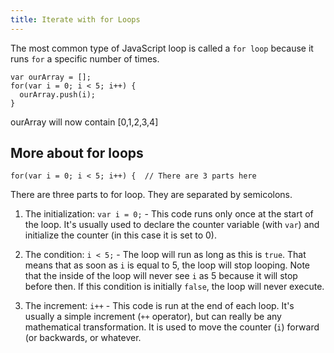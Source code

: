 ```yaml
---
title: Iterate with for Loops
---
```

The most common type of JavaScript loop is called a `for loop` because it runs `for` a specific number of times.

    var ourArray = [];
    for(var i = 0; i < 5; i++) {
      ourArray.push(i);
    }

ourArray will now contain [0,1,2,3,4]

## More about for loops

    for(var i = 0; i < 5; i++) {  // There are 3 parts here

There are three parts to for loop. They are separated by semicolons.

1.  The initialization: `var i = 0;` - This code runs only once at the start of the loop. It's usually used to declare the counter variable (with `var`) and initialize the counter (in this case it is set to 0).

2.  The condition: `i < 5;` - The loop will run as long as this is `true`. That means that as soon as `i` is equal to 5, the loop will stop looping. Note that the inside of the loop will never see `i` as 5 because it will stop before then. If this condition is initially `false`, the loop will never execute.

3.  The increment: `i++` - This code is run at the end of each loop. It's usually a simple increment (`++` operator), but can really be any mathematical transformation. It is used to move the counter (`i`) forward (or backwards, or whatever.